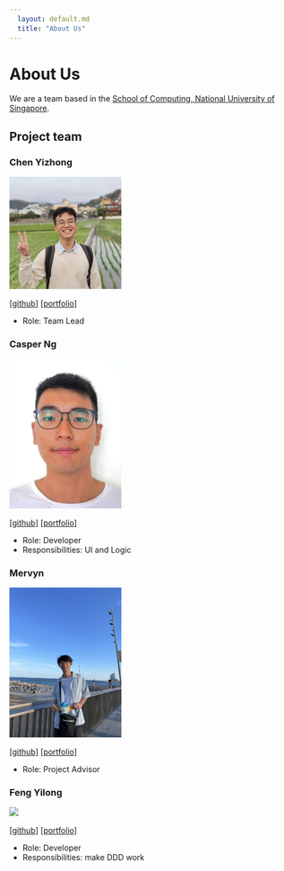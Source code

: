 ```yaml
---
  layout: default.md
  title: "About Us"
---
```


# About Us

We are a team based in the [School of Computing, National University of Singapore](http://www.comp.nus.edu.sg).

## Project team

### Chen Yizhong

<img src="images/yizhong187.png" width="200px">

[[github](https://github.com/yizhong187)]
[[portfolio](team/yizhong187.md)]

* Role: Team Lead

### Casper Ng

<img src="images/casperngeen.png" width="200px">

[[github](http://github.com/casperngeen)]
[[portfolio](team/casperngeen.md)]

* Role: Developer
* Responsibilities: UI and Logic

### Mervyn

<img src="images/teddayz.png" width="200px">

[[github](https://github.com/teddayz)]
[[portfolio](team/mervyn.md)]

* Role: Project Advisor

### Feng Yilong

<img src="images/fyl2003.png" width="200px">

[[github](http://github.com/FYL2003)]
[[portfolio](team/fyl2003.md)]

* Role: Developer
* Responsibilities: make DDD work

